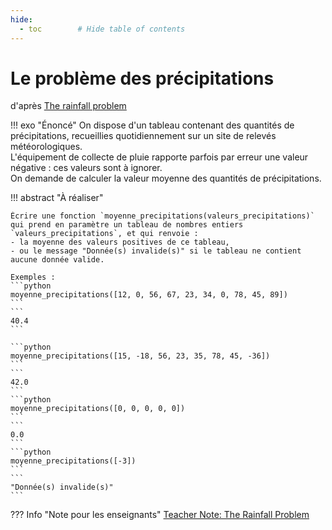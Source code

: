 ```yaml
---
hide:
  - toc        # Hide table of contents
---
```


# Le problème des précipitations
d'après [The rainfall problem](https://dl.acm.org/doi/10.1145/2828959.2828963)

!!! exo "Énoncé"
    On dispose d'un tableau contenant des quantités de précipitations, recueillies quotidiennement sur un site de relevés météorologiques.  
    L'équipement de collecte de pluie rapporte parfois par erreur une valeur négative : ces valeurs sont à ignorer.  
    On demande de calculer la valeur moyenne des quantités de précipitations.

!!! abstract "À réaliser"

    Écrire une fonction `moyenne_precipitations(valeurs_precipitations)` qui prend en paramètre un tableau de nombres entiers `valeurs_precipitations`, et qui renvoie :  
    - la moyenne des valeurs positives de ce tableau,   
    - ou le message "Donnée(s) invalide(s)" si le tableau ne contient aucune donnée valide.

    Exemples :
    ```python
    moyenne_precipitations([12, 0, 56, 67, 23, 34, 0, 78, 45, 89])
    ```
    ```
    40.4
    ```

    ```python
    moyenne_precipitations([15, -18, 56, 23, 35, 78, 45, -36])
    ```
    ```
    42.0
    ```
    ```python
    moyenne_precipitations([0, 0, 0, 0, 0])
    ```
    ```
    0.0
    ```
    ```python
    moyenne_precipitations([-3])
    ```
    ```
    "Donnée(s) invalide(s)"
    ```

??? Info "Note pour les enseignants"
    [Teacher Note: The Rainfall Problem](https://runestone.academy/runestone/books/published/TeacherCSP/CSPIntroData/teacherRainfall.html)
